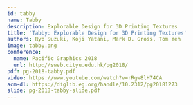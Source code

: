 ```yaml
---
id: tabby
name: Tabby
description: Explorable Design for 3D Printing Textures
title: 'Tabby: Explorable Design for 3D Printing Textures'
authors: Ryo Suzuki, Koji Yatani, Mark D. Gross, Tom Yeh
image: tabby.png
conference:
  name: Pacific Graphics 2018
  url: http://sweb.cityu.edu.hk/pg2018/
pdf: pg-2018-tabby.pdf
video: https://www.youtube.com/watch?v=rRgw8lH74CA
acm-dl: https://diglib.eg.org/handle/10.2312/pg20181273
slide: pg-2018-tabby-slide.pdf
---
```

